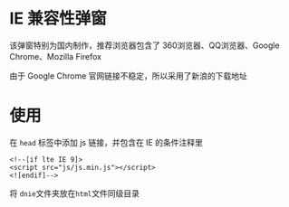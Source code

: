 # IE 兼容性弹窗

该弹窗特别为国内制作，推荐浏览器包含了 360浏览器、QQ浏览器、Google Chrome、Mozilla Firefox

由于 Google Chrome 官网链接不稳定，所以采用了新浪的下载地址

# 使用

在 ```head``` 标签中添加 js 链接，并包含在 IE 的条件注释里

```
<!--[if lte IE 9]>
<script src="js/js.min.js"></script>
<![endif]-->
``` 
将 ```dnie```文件夹放在```html```文件同级目录